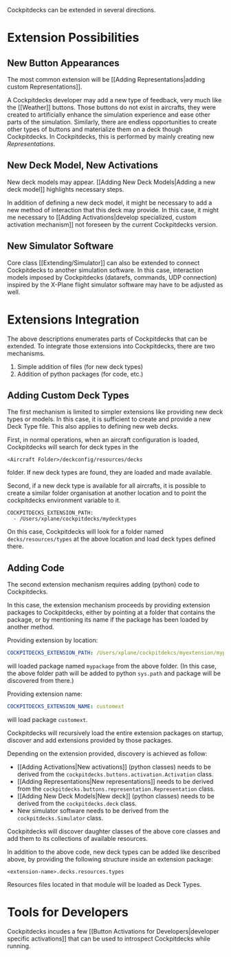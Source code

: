 Cockpitdecks can be extended in several directions.

# Extension Possibilities

## New Button Appearances

The most common extension will be [[Adding Representations|adding custom Representations]].

A Cockpitdecks developer may add a new type of feedback, very much like the [[Weather]] buttons. Those buttons do not exist in aircrafts, they were created to artificially enhance the simulation experience and ease other parts of the simulation. Similarly, there are endless opportunities to create other types of buttons and materialize them on a deck though Cockpitdecks. In Cockpitdecks, this is performed by mainly creating new *Representations*.

## New Deck Model, New Activations

New deck models may appear. [[Adding New Deck Models|Adding a new deck model]] highlights necessary steps.

In addition of defining a new deck model, it might be necessary to add a new method of interaction that this deck may provide. In this case, it might me necessary to [[Adding Activations|develop specialized, custom activation mechanism]] not foreseen by the current Cockpitdecks version.

## New Simulator Software

Core class [[Extending/Simulator]] can also be extended to connect Cockpitdecks to another simulation software. In this case, interaction models imposed by Cockpitdecks (datarefs, commands, UDP connection) inspired by the X-Plane flight simulator software may have to be adjusted as well.

# Extensions Integration

The above descriptions enumerates parts of Cockpitdecks that can be extended. To integrate those extensions into Cockpitdecks, there are two mechanisms.

1. Simple addition of files (for new deck types)
2. Addition of python packages (for code, etc.)

## Adding Custom Deck Types

The first mechanism is limited to simpler extensions like providing new deck types or models. In this case, it is sufficient to create and provide a new Deck Type file. This also applies to defining new web decks.

First, in normal operations, when an aircraft configuration is loaded, Cockpitdecks will search for deck types in the

```
<Aircraft Folder>/deckconfig/resources/decks
```

folder. If new deck types are found, they are loaded and made available.

Second, if a new deck type is available for all aircrafts, it is possible to create a similar folder organisation at another location and to point the cockpitdecks environment variable to it.

```
COCKPITDECKS_EXTENSION_PATH:
  - /Users/xplane/cockpitdecks/mydecktypes
```

On this case, Cockpitdecks will look for a folder named `decks/resources/types` at the above location and load deck types defined there.

## Adding Code

The second extension mechanism requires adding (python) code to Cockpitdecks.

In this case, the extension mechanism proceeds by providing extension packages to Cockpitdecks, either by pointing at a folder that contains the package, or by mentioning its name if the package has been loaded by another method.

Providing extension by location:

```yaml
COCKPITDECKS_EXTENSION_PATH: /Users/xplane/cockpitdekcs/myextension/mypackage
```

will loaded package named `mypackage` from the above folder. (In this case, the above folder path will be added to python `sys.path` and package will be discovered from there.)

Providing extension name:

```yaml
COCKPITDECKS_EXTENSION_NAME: customext
```

will load package `customext`.

Cockpitdecks will recursively load the entire extension packages on startup, discover and add extensions provided by those packages.

Depending on the extension provided, discovery is achieved as follow:

- [[Adding Activations|New activations]] (python classes) needs to be derived from the `cockpitdecks.buttons.activation.Activation` class.
- [[Adding Representations|New representations]] needs to be derived from the `cockpitdecks.buttons.representation.Representation` class.
- [[Adding New Deck Models|New deck]] (python classes) needs to be derived from the `cockpitdecks.deck` class.
- New simulator software needs to be derived from the `cockpitdecks.Simulator` class.

Cockpitdecks will discover daughter classes of the above core classes and add them to its collections of available resources.

In addition to the above code, new deck types can be added like described above, by providing the following structure inside an extension package:

```
<extension-name>.decks.resources.types
```

Resources files located in that module will be loaded as Deck Types.

# Tools for Developers

Cockpitdecks incudes a few [[Button Activations for Developers|developer specific activations]] that can be used to introspect Cockpitdecks while running.
